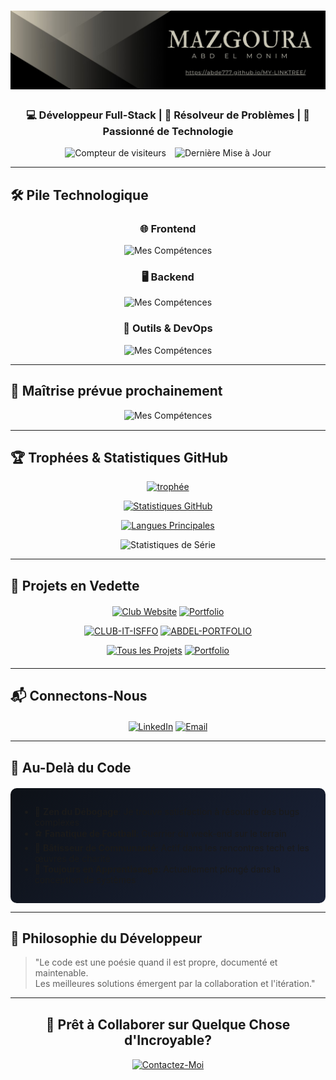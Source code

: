 <h1 align="center">
  <img src="1742345453027.jpg?font=Fira+Code&pause=1000&color=58A6FF&width=435&lines=👋+Bonjour,+je+suis+ABD+EL+MONIM+MAZGOURA!" alt="Typing SVG" /></h1>

<h3 align="center">💻 Développeur Full-Stack | 🧠 Résolveur de Problèmes | 🚀 Passionné de Technologie</h3>
<div align="center">

  <img src="https://visitor-badge.laobi.icu/badge?page_id=abde777.abde777" alt="Compteur de visiteurs" style="margin-right: 10px;" />

  <img src="https://img.shields.io/github/last-commit/abde777/abde777?label=Derni%C3%A8re+Mise+%C3%A0+Jour&style=flat" alt="Dernière Mise à Jour" />

</div>






---

## 🛠️ Pile Technologique

<div align="center">

### 🌐 Frontend

![Mes Compétences](https://skillicons.dev/icons?i=html,css,js,bootstrap)

### 🖥️ Backend

![Mes Compétences](https://skillicons.dev/icons?i=php,mysql)

### 🔧 Outils & DevOps

![Mes Compétences](https://skillicons.dev/icons?i=git,github,vscode)

</div>

---

## 🚀 Maîtrise prévue prochainement

<div align="center" style="margin:15px 0;">

![Mes Compétences](https://skillicons.dev/icons?i=react,tailwind,nextjs,laravel,nodejs,express,docker,aws,figma)

</div>


---

## 🏆 Trophées & Statistiques GitHub

<div align="center">

[![trophée](https://github-profile-trophy.vercel.app/?username=abde777&theme=radical&row=1&margin-w=15)](https://github.com/ryo-ma/github-profile-trophy)

[![Statistiques GitHub](https://github-readme-stats.vercel.app/api?username=abde777&show_icons=true&theme=radical&include_all_commits=true&count_private=true)](https://github.com/anuraghazra/github-readme-stats)

[![Langues Principales](https://github-readme-stats.vercel.app/api/top-langs/?username=abde777&layout=compact&theme=radical)](https://github.com/anuraghazra/github-readme-stats)

![Statistiques de Série](https://github-readme-streak-stats.herokuapp.com/?user=abde777&theme=radical)

</div>

---
## 🌟 Projets en Vedette

<div align="center" style="margin:20px 0;">

<!-- Solution 1: Direct Shields.io badges (no API) -->
[![Club Website](https://img.shields.io/badge/SITE_WEB_DU_CLUB-LIVE-9cf?style=flat&logo=vercel)](https://clubitisfo.vercel.app/)
[![Portfolio](https://img.shields.io/badge/MON_PORTFOLIO-LIVE-ff69b4?style=flat&logo=vercel)](https://abdelmonim-mazgoura-portfolio.vercel.app/)

<!-- Solution 2: GitHub-native badges -->
[![CLUB-IT-ISFFO](https://badgen.net/github/stars/abde777/CLUB-IT-ISFFO?label=CLUB-IT-ISFFO)](https://github.com/abde777/CLUB-IT-ISFFO)
[![ABDEL-PORTFOLIO](https://badgen.net/github/last-commit/abde777/ABDEL-PORTFOLIO?label=PORTFOLIO)](https://github.com/abde777/ABDEL-PORTFOLIO)

<!-- Buttons -->
[![Tous les Projets](https://img.shields.io/badge/🔎_VOIR_TOUS_LES_PROJETS-00C4CC?style=for-the-badge)](https://github.com/abde777?tab=repositories)
[![Portfolio](https://img.shields.io/badge/🚀_MON_PORTFOLIO-FF6B6B?style=for-the-badge)](https://abdelmonim-mazgoura.vercel.app/)

</div>

---

## 📬 Connectons-Nous

<div align="center" style="margin-top:20px;">

[![LinkedIn](https://img.shields.io/badge/LinkedIn-0077B5?style=for-the-badge&logo=linkedin&logoColor=white)](https://www.linkedin.com/in/abd-el-monim-mazgoura-webfullstack/)
[![Email](https://img.shields.io/badge/Email-D14836?style=for-the-badge&logo=gmail&logoColor=white)](mailto:mazgouraabdalmounim@email.com)

</div>

---

## 🎯 Au-Delà du Code

<div style="background: linear-gradient(135deg, #0D1117 0%, #1A2238 100%); padding: 15px; border-radius: 10px; margin-top: 20px;">

- 🐞 **Zen du Débogage**: Je trouve satisfaction à résoudre des bugs complexes
- ⚽ **Fanatique de Football**: Guerrier du week-end sur le terrain
- 🤲 **Bâtisseur de Communauté**: Actif dans les rencontres tech et les œuvres de charité
- 🌱 **Toujours en Apprentissage**: Actuellement plongé dans la conception de systèmes

</div>

---

## 💭 Philosophie du Développeur

> "Le code est une poésie quand il est propre, documenté et maintenable.  
> Les meilleures solutions émergent par la collaboration et l'itération."

---

<div align="center" style="margin:30px 0;">

## 🚀 Prêt à Collaborer sur Quelque Chose d'Incroyable?

[![Contactez-Moi](https://img.shields.io/badge/Contactez_Moi-%2358A6FF?style=for-the-badge&logo=mail.ru&logoColor=white)](mazgouraabdalmounim:your@email.com)

</div>
